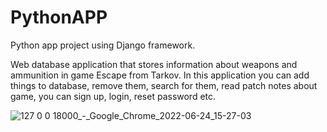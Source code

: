# PythonAPP
Python app project using Django framework.

Web database application that stores information about weapons and ammunition in game Escape from Tarkov. 
In this application you can add things to database, remove them, search for them, read patch notes about game, you can sign up, login, reset password etc.

![127 0 0 18000_-_Google_Chrome_2022-06-24_15-27-03](https://user-images.githubusercontent.com/58466544/175545645-e5eb23a5-43d6-4690-96a1-9ebef8842423.jpg)
